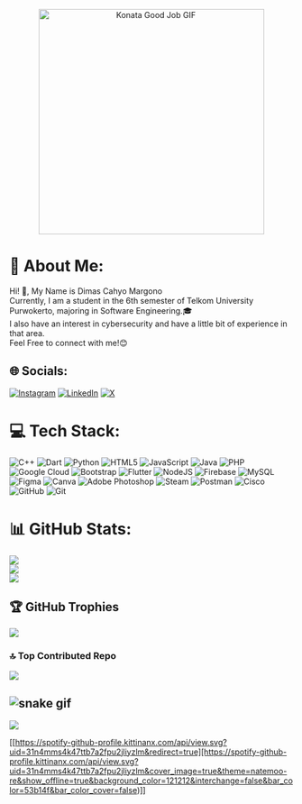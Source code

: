 <p align="center">
  <img src="https://media1.tenor.com/m/A7vPsKccr7sAAAAC/konata-good-job.gif" alt="Konata Good Job GIF" width="400">
</p>

# 💫 About Me:
Hi! 👋, My Name is Dimas Cahyo Margono<br>Currently, I am a student in the 6th semester of Telkom University Purwokerto, majoring in Software Engineering.🎓<br>I also have an interest in cybersecurity and have a little bit of experience in that area.<br>Feel Free to connect with me!😊


## 🌐 Socials:
[![Instagram](https://img.shields.io/badge/Instagram-%23E4405F.svg?logo=Instagram&logoColor=white)](https://instagram.com/dmzmrgno) [![LinkedIn](https://img.shields.io/badge/LinkedIn-%230077B5.svg?logo=linkedin&logoColor=white)](https://linkedin.com/in/dimascahyomargono) [![X](https://img.shields.io/badge/X-black.svg?logo=X&logoColor=white)](https://x.com/@dimzkuyy_) 

# 💻 Tech Stack:
![C++](https://img.shields.io/badge/c++-%2300599C.svg?style=for-the-badge&logo=c%2B%2B&logoColor=white) ![Dart](https://img.shields.io/badge/dart-%230175C2.svg?style=for-the-badge&logo=dart&logoColor=white) ![Python](https://img.shields.io/badge/python-3670A0?style=for-the-badge&logo=python&logoColor=ffdd54) ![HTML5](https://img.shields.io/badge/html5-%23E34F26.svg?style=for-the-badge&logo=html5&logoColor=white) ![JavaScript](https://img.shields.io/badge/javascript-%23323330.svg?style=for-the-badge&logo=javascript&logoColor=%23F7DF1E) ![Java](https://img.shields.io/badge/java-%23ED8B00.svg?style=for-the-badge&logo=openjdk&logoColor=white) ![PHP](https://img.shields.io/badge/php-%23777BB4.svg?style=for-the-badge&logo=php&logoColor=white) ![Google Cloud](https://img.shields.io/badge/GoogleCloud-%234285F4.svg?style=for-the-badge&logo=google-cloud&logoColor=white) ![Bootstrap](https://img.shields.io/badge/bootstrap-%238511FA.svg?style=for-the-badge&logo=bootstrap&logoColor=white) ![Flutter](https://img.shields.io/badge/Flutter-%2302569B.svg?style=for-the-badge&logo=Flutter&logoColor=white) ![NodeJS](https://img.shields.io/badge/node.js-6DA55F?style=for-the-badge&logo=node.js&logoColor=white) ![Firebase](https://img.shields.io/badge/firebase-a08021?style=for-the-badge&logo=firebase&logoColor=ffcd34) ![MySQL](https://img.shields.io/badge/mysql-4479A1.svg?style=for-the-badge&logo=mysql&logoColor=white) ![Figma](https://img.shields.io/badge/figma-%23F24E1E.svg?style=for-the-badge&logo=figma&logoColor=white) ![Canva](https://img.shields.io/badge/Canva-%2300C4CC.svg?style=for-the-badge&logo=Canva&logoColor=white) ![Adobe Photoshop](https://img.shields.io/badge/adobe%20photoshop-%2331A8FF.svg?style=for-the-badge&logo=adobe%20photoshop&logoColor=white) ![Steam](https://img.shields.io/badge/steam-%23000000.svg?style=for-the-badge&logo=steam&logoColor=white) ![Postman](https://img.shields.io/badge/Postman-FF6C37?style=for-the-badge&logo=postman&logoColor=white) ![Cisco](https://img.shields.io/badge/cisco-%23049fd9.svg?style=for-the-badge&logo=cisco&logoColor=black) ![GitHub](https://img.shields.io/badge/github-%23121011.svg?style=for-the-badge&logo=github&logoColor=white) ![Git](https://img.shields.io/badge/git-%23F05033.svg?style=for-the-badge&logo=git&logoColor=white)
# 📊 GitHub Stats:
![](https://github-readme-stats.vercel.app/api?username=dimzkuy&theme=tokyonight&hide_border=false&include_all_commits=true&count_private=true)<br/>
![](https://nirzak-streak-stats.vercel.app/?user=dimzkuy&theme=tokyonight&hide_border=false)<br/>
![](https://github-readme-stats.vercel.app/api/top-langs/?username=dimzkuy&theme=tokyonight&hide_border=false&include_all_commits=true&count_private=true&layout=compact)

## 🏆 GitHub Trophies
![](https://github-profile-trophy.vercel.app/?username=dimzkuy&theme=tokyonight&no-frame=false&no-bg=true&margin-w=4)

### 🔝 Top Contributed Repo
![](https://github-contributor-stats.vercel.app/api?username=dimzkuy&limit=5&theme=tokyonight&combine_all_yearly_contributions=true)

![snake gif](https://github.com/dimzkuy/dimzkuy/blob/output/github-snake-dark.svg)
---
[![](https://visitcount.itsvg.in/api?id=dimzkuy&icon=0&color=0)](https://visitcount.itsvg.in)

[[https://spotify-github-profile.kittinanx.com/api/view.svg?uid=31n4mms4k47ttb7a2fpu2jliyzlm&redirect=true][https://spotify-github-profile.kittinanx.com/api/view.svg?uid=31n4mms4k47ttb7a2fpu2jliyzlm&cover_image=true&theme=natemoo-re&show_offline=true&background_color=121212&interchange=false&bar_color=53b14f&bar_color_cover=false)]]
<!-- Proudly created with GPRM ( https://gprm.itsvg.in ) -->

